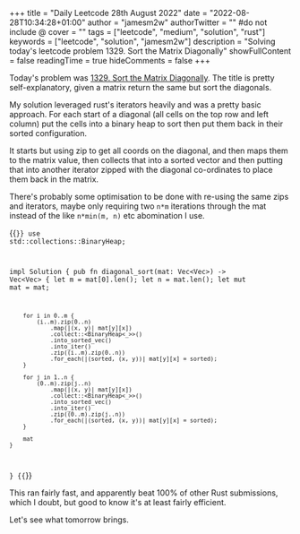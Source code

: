 +++
title = "Daily Leetcode 28th August 2022"
date = "2022-08-28T10:34:28+01:00"
author = "jamesm2w"
authorTwitter = "" #do not include @
cover = ""
tags = ["leetcode", "medium", "solution", "rust"]
keywords = ["leetcode", "solution", "jamesm2w"]
description = "Solving today's leetcode problem 1329. Sort the Matrix Diagonally"
showFullContent = false
readingTime = true
hideComments = false
+++

Today's problem was [1329. Sort the Matrix Diagonally](https://leetcode.com/problems/sort-the-matrix-diagonally/). The title is pretty self-explanatory, given a matrix return the same but sort the diagonals. 

My solution leveraged rust's iterators heavily and was a pretty basic approach. For each start of a diagonal (all cells on the top row and left column) put the cells into a binary heap to sort then put them back in their sorted configuration.

It starts but using zip to get all coords on the diagonal, and then maps them to the matrix value, then collects that into a sorted vector and then putting that into another iterator zipped with the diagonal co-ordinates to place them back in the matrix.

There's probably some optimisation to be done with re-using the same zips and iterators, maybe only requiring two `n*m` iterations through the mat instead of the like `n*min(m, n)` etc abomination I use.

{{<code language="rust" title="Sort the Matrix Diagonally">}}
use std::collections::BinaryHeap;

impl Solution {
    pub fn diagonal_sort(mat: Vec<Vec<i32>>) -> Vec<Vec<i32>> {
        let m = mat[0].len();
        let n = mat.len();
        let mut mat = mat;
        
        for i in 0..m {
            (i..m).zip(0..n)
                .map(|(x, y)| mat[y][x])
                .collect::<BinaryHeap<_>>()
                .into_sorted_vec()
                .into_iter()
                .zip((i..m).zip(0..n))
                .for_each(|(sorted, (x, y))| mat[y][x] = sorted);
        }

        for j in 1..n {         
            (0..m).zip(j..n)
                .map(|(x, y)| mat[y][x])
                .collect::<BinaryHeap<_>>()
                .into_sorted_vec()
                .into_iter()
                .zip((0..m).zip(j..n))
                .for_each(|(sorted, (x, y))| mat[y][x] = sorted);
        }
        
        mat
    }
}
{{</code>}}

This ran fairly fast, and apparently beat 100% of other Rust submissions, which I doubt, but good to know it's at least fairly efficient. 

Let's see what tomorrow brings.